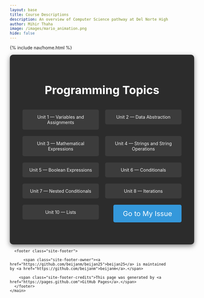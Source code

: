 ```yaml
---
layout: base
title: Course Descriptions
description: An overview of Computer Science pathway at Del Norte High School
author: Mihir Thaha
image: /images/mario_animation.png
hide: false
---
```


{% include nav/home.html %}

<style>
  <div class="post-content e-content" itemprop="articleBody"><style>
  body {
    font-family: 'Arial', sans-serif;
    background-color: #1a1a1a;
    color: #f4f4f4;
    margin: 0;
    padding: 20px;
    display: flex;
    flex-direction: column;
    align-items: center;
  }

  .container {
    max-width: 800px;
    width: 100%;
    background-color: #2c2c2c;
    padding: 40px;
    border-radius: 10px;
    box-shadow: 0 5px 15px rgba(0, 0, 0, 0.5);
    text-align: center;
  }

  h1 {
    font-size: 36px;
    margin-bottom: 40px;
    color: #ffffff;
  }

  .main-link {
    display: inline-block;
    font-size: 22px;
    background-color: #3498db;
    color: white;
    padding: 15px 30px;
    border-radius: 5px;
    text-decoration: none;
    margin-bottom: 30px;
    transition: background-color 0.3s ease;
  }

  .main-link:hover {
    background-color: #2980b9;
  }

  .links {
    display: flex;
    flex-wrap: wrap;
    justify-content: space-between;
  }

  .link-container {
    width: 48%;
    margin-bottom: 20px;
  }

  .dropdown {
    background-color: #3c3c3c;
    color: #f4f4f4;
    padding: 15px;
    border-radius: 5px;
    text-decoration: none;
    position: relative;
    display: block;
    cursor: pointer;
    transition: background-color 0.3s ease;
  }

  .dropdown:hover {
    background-color: #555555;
  }

  .dropdown-content {
    display: none;
    position: absolute;
    background-color: #555555;
    min-width: 200px;
    box-shadow: 0px 8px 16px 0px rgba(0, 0, 0, 0.2);
    z-index: 1;
    border-radius: 5px;
    padding: 10px;
    top: 40px;
  }

  .dropdown:hover .dropdown-content {
    display: block;
  }

  ul {
    text-align: left;
    padding-left: 20px;
  }
</style>

<div class="container">
  <h1>Programming Topics</h1>

  <div class="links">
    <!-- Dropdown for Unit 1 -->
        <div class="link-container">
      <div class="dropdown" onclick="window.location.href='/beijan25/U1';">Unit 1 — Variables and Assignments
        <div class="dropdown-content">
          <ul>
            <li>Naming: SnakeCase, Pascal Case, CamelCase</li>
            <li>Types of Variables: Intigers, Strings, Boolean, Floats, Lists, Dictionaries</li>
            <li>Operators</li>
            <li>Arrays and Objects in Javascript: Arrays, Objects</li>
          </ul>
        </div>
      </div>
    </div>
    <!-- Dropdown for Unit 2 -->
    <div class="link-container">
      <div class="dropdown" onclick="window.location.href='/beijan25/U2';">Unit 2 — Data Abstraction
        <div class="dropdown-content">
          <ul>
            <li>Learned how various data types can use abstraction for efficiency</li>
            <li>Created dictionaries to encapse variables</li>
            <li>Learned about number functions to create a simple javascript and python calculator</li>
            <li>Learned about looping through strings to print outputs in python</li>
            <li>Functions that compare different strings with eachother, and returning true or false outputs.</li>
          </ul>
        </div>
      </div>
    </div>
    <!-- Dropdown for Unit 3 -->
    <div class="link-container">
      <div class="dropdown" onclick="window.location.href='/beijan25/U3';">Unit 3 — Mathematical Expressions
        <div class="dropdown-content">
          <ul>
            <li>Using arithmetic operators (+,-,*,/) to perform calculatoins</li>
            <li>Also learned the code for factorials involving variable creation as well as multiplication and subtraction. Can also use division and addition based on personal preference.</li>
            <li>Learned about fibonacci sequence and how to calculate the "n"th digit of fibonacci sequence</li>
          </ul>
        </div>
      </div>
    </div>
    <!-- Dropdown for Unit 4 -->
    <div class="link-container">
      <div class="dropdown" onclick="window.location.href='/beijan25/U4';">Unit 4 — Strings and String Operations
        <div class="dropdown-content">
          <ul>
            <li>Go over string functions in both javascript and python as follows:</li>
            <li>Concatenation, Interpolation, Indexing (substrings), escape characters (javascript)</li>
            <li>Using looping to create a palindrome checker and reverse order hack (python)</li>
          </ul>
        </div>
      </div>
    </div>
    <!-- Dropdown for Unit 5 -->
    <div class="link-container">
      <div class="dropdown" onclick="window.location.href='/beijan25/U5';">Unit 5 — Boolean Expressions
        <div class="dropdown-content">
          <ul>
            <li>Learned how boolean expressions involve using loops and conditions to make decisions.</li>
            <li>Rational Operators, Logical Operators </li>
            <li>Creating Logic Gate Similator in boty Python and Java</li>
            <li>Contrapositive Law in Python and Java</li>
          </ul>
        </div>
      </div>
    </div>
    <!-- Dropdown for Unit 6 -->
    <div class="link-container">
      <div class="dropdown" onclick="window.location.href='/beijan25/U6';">Unit 6 — Conditionals
        <div class="dropdown-content">
          <ul>
            <li>Go over If Statements, Else Statements, Javascript and Python Examples. </li>
            <li>Use these conditionals in our popcorn hacks</li>
          </ul>
        </div>
      </div>
    </div>
    <!-- Dropdown for Unit 7 -->
    <div class="link-container">
      <div class="dropdown" onclick="window.location.href='/beijan25/U7';">Unit 7 — Nested Conditionals
        <div class="dropdown-content">
          <ul>
            <li>If statements, Else Statements, Nested Conditions, and Examples in both languages we're learning.</li>
            <li>Conditionals using variables and operations to pair with if and else statements to create programs.</li>
          </ul>
        </div>
      </div>
    </div>
    <!-- Dropdown for Unit 8 -->
    <div class="link-container">
      <div class="dropdown" onclick="window.location.href='/beijan25/U8';">Unit 8 — Iterations
        <div class="dropdown-content">
          <ul>
            <li>Going over Looping: For Loops, While Loops / Do-While Loops, Index Loops</li>
            <li>Learning how to continue and break loops</li>
            <li>Endless/Infinite loop. When Condition is not met then loop continues infintetly</li>
            <li>Common operations: iterating over rows and columns.</li>
            <li>Using exceptions with loops</li>
          </ul>
        </div>
      </div>
    </div>
    <!-- Dropdown for Unit 9 -->
    <div class="link-container">
      <div class="dropdown" onclick="window.location.href='/beijan25/U';">Unit 10 — Lists
        <div class="dropdown-content">
          <ul>
            <li>Learning how storage and maniplation of data is performed using indexing and lists.</li>
            <li>Learned how to: Add values to lists, insert elements to list, append elements to end of lists, remove elements from list, and calculate the length of a list.</li>
            <li>Learned about Pseudocode:</li>
            <li>Variables in sudocode, number lists, modulus operator (remainder) and control structures.</li>
            <li>Practiced using iterations in functions.</li>
          </ul>
        </div>
      </div>
    </div>
    <!-- The Link for the issue -->
    <a href="/beijan25/revtic-TT" class="main-link">Go to My Issue</a>
  </div>
</div>


  </div><!-- from https://github.com/utterance/utterances -->
<script src="https://utteranc.es/client.js"
        repo="beijanm/beijan25"
        issue-term="title"
        label="blogpost-comment"
        theme="github-light"
        crossorigin="anonymous"
        async>
</script><a class="u-url" href="/beijan25/teamteachhome" hidden></a>
</article>


      <footer class="site-footer">
        
          <span class="site-footer-owner"><a href="https://github.com/beijanm/beijan25">beijan25</a> is maintained by <a href="https://github.com/beijanm">beijanm</a>.</span>
        
        <span class="site-footer-credits">This page was generated by <a href="https://pages.github.com">GitHub Pages</a>.</span>
      </footer>
    </main>
  </body>
</html>
</html>
